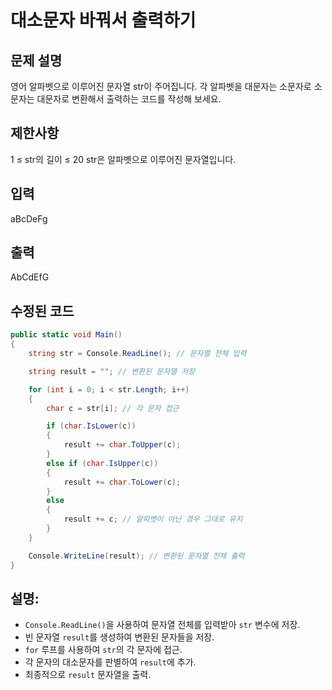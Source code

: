 # 대소문자 바꿔서 출력하기

## 문제 설명
영어 알파벳으로 이루어진 문자열 str이 주어집니다. 각 알파벳을 대문자는 소문자로 소문자는 대문자로 변환해서 출력하는 코드를 작성해 보세요.

## 제한사항
1 ≤ str의 길이 ≤ 20
str은 알파벳으로 이루어진 문자열입니다.

## 입력
aBcDeFg

## 출력
AbCdEfG


## **수정된 코드**

```csharp
public static void Main()
{
    string str = Console.ReadLine(); // 문자열 전체 입력

    string result = ""; // 변환된 문자열 저장

    for (int i = 0; i < str.Length; i++)
    {
        char c = str[i]; // 각 문자 접근

        if (char.IsLower(c))
        {
            result += char.ToUpper(c);
        }
        else if (char.IsUpper(c))
        {
            result += char.ToLower(c);
        }
        else
        {
            result += c; // 알파벳이 아닌 경우 그대로 유지
        }
    }

    Console.WriteLine(result); // 변환된 문자열 전체 출력
}
```

## **설명:**

*   `Console.ReadLine()`을 사용하여 문자열 전체를 입력받아 `str` 변수에 저장.
*   빈 문자열 `result`를 생성하여 변환된 문자들을 저장.
*   `for` 루프를 사용하여 `str`의 각 문자에 접근.
*   각 문자의 대소문자를 판별하여 `result`에 추가.
*   최종적으로 `result` 문자열을 출력.

